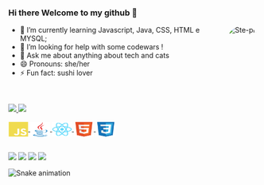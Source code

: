 ### Hi there Welcome to my github 👋

<div><img align="right" alt="Ste-pic" height="150" style="border-radius:50px;" src="https://picrew.me/shareImg/org/202209/1171011_u8heGtCP.png?width=676&height=676"></div>

- 🌱 I’m currently learning Javascript, Java, CSS, HTML e MYSQL;
- 🤔 I’m looking for help with some codewars !
- 💬 Ask me about anything about tech and cats
- 😄 Pronouns: she/her
- ⚡ Fun fact: sushi lover

<br>
<br>


<a href="https://github.com/stephaniemarcondes">
  <img height="180em" src="https://github-readme-stats.vercel.app/api?username=stephaniemarcondes&show_icons=true&theme=dracula&include_all_commits=true&count_private=true"/>
  <img height="180em" src="https://github-readme-stats.vercel.app/api/top-langs/?username=stephaniemarcondes&layout=compact&langs_count=7&theme=dracula"/>
</div>

<div style="display: inline_block"><br>
  <img align="center" alt="Ste-Js" height="30" width="40" src="https://raw.githubusercontent.com/devicons/devicon/master/icons/javascript/javascript-plain.svg">
  <img align="center" alt="Ste-Js" height="30" width="40" src="https://raw.githubusercontent.com/devicons/devicon/master/icons/java/java-original.svg">
  <img align="center" alt="Ste-React" height="30" width="40" src="https://raw.githubusercontent.com/devicons/devicon/master/icons/react/react-original.svg">
  <img align="center" alt="Ste-HTML" height="30" width="40" src="https://raw.githubusercontent.com/devicons/devicon/master/icons/html5/html5-original.svg">
  <img align="center" alt="Ste-CSS" height="30" width="40" src="https://raw.githubusercontent.com/devicons/devicon/master/icons/css3/css3-original.svg">
  
 
 
  
  
</div>
<br>
<div> 
  
  <a href="https://instagram.com/stephaniemarcondess" target="_blank"><img src="https://img.shields.io/badge/-Instagram-%23E4405F?style=for-the-badge&logo=instagram&logoColor=white" target="_blank"></a>
 <a href="https://discord.gg/wagxzStdcR" target="_blank"><img src="https://img.shields.io/badge/Discord-7289DA?style=for-the-badge&logo=discord&logoColor=white" target="_blank"></a> 
  <a href = "mailto:stephaniemarcondess@gmail.com"><img src="https://img.shields.io/badge/-Gmail-%23333?style=for-the-badge&logo=gmail&logoColor=white" target="_blank"></a>
  <a href="https://www.linkedin.com/in/stephaniemarcondes" target="_blank"><img src="https://img.shields.io/badge/-LinkedIn-%230077B5?style=for-the-badge&logo=linkedin&logoColor=white" target="_blank"></a> 
 
</div>

![Snake animation](https://github.com/stephaniemarcondes/stephaniemarcondes/blob/output/github-contribution-grid-snake.svg)
